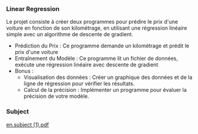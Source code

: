 ### Linear Regression
Le projet consiste à créer deux programmes pour prédire le prix d'une voiture en fonction de son kilométrage, en utilisant une régression linéaire simple avec un algorithme de descente de gradient.

- Prédiction du Prix : Ce programme demande un kilométrage et prédit le prix d'une voiture
- Entraînement du Modèle : Ce programme lit un fichier de données, exécute une régression linéaire avec descente de gradient
- Bonus :
  - Visualisation des données : Créer un graphique des données et de la ligne de régression pour vérifier les résultats.
  - Calcul de la précision : Implémenter un programme pour évaluer la précision de votre modèle.

### Subject
[en.subject (1).pdf](https://github.com/user-attachments/files/15837363/en.subject.1.pdf)

